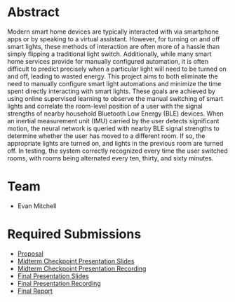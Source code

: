 # Abstract
<!--
Provide a brief overview of the project objectives, approach, and results.
-->

Modern smart home devices are typically interacted with via smartphone apps or by speaking to a virtual assistant. However, for turning on and off smart lights, these methods of interaction are often more of a hassle than simply flipping a traditional light switch. Additionally, while many smart home services provide for manually configured automation, it is often difficult to predict precisely when a particular light will need to be turned on and off, leading to wasted energy. This project aims to both eliminate the need to manually configure smart light automations and minimize the time spent directly interacting with smart lights. These goals are achieved by using online supervised learning to observe the manual switching of smart lights and correlate the room-level position of a user with the signal strengths of nearby household Bluetooth Low Energy (BLE) devices. When an inertial measurement unit (IMU) carried by the user detects significant motion, the neural network is queried with nearby BLE signal strengths to determine whether the user has moved to a different room. If so, the appropriate lights are turned on, and lights in the previous room are turned off. In testing, the system correctly recognized every time the user switched rooms, with rooms being alternated every ten, thirty, and sixty minutes.

# Team

* Evan Mitchell

# Required Submissions

* [Proposal](proposal)
* [Midterm Checkpoint Presentation Slides](checkpoint.pdf)
* [Midterm Checkpoint Presentation Recording](https://youtu.be/0vCRBBYPsWg)
* [Final Presentation Slides](presentation.pdf)
* [Final Presentation Recording](https://youtu.be/Jvj_tI88HUc)
* [Final Report](report)
